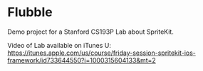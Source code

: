 # Flubble

Demo project for a Stanford CS193P Lab about SpriteKit.

Video of Lab available on iTunes U:
https://itunes.apple.com/us/course/friday-session-spritekit-ios-framework/id733644550?i=1000315604133&mt=2

